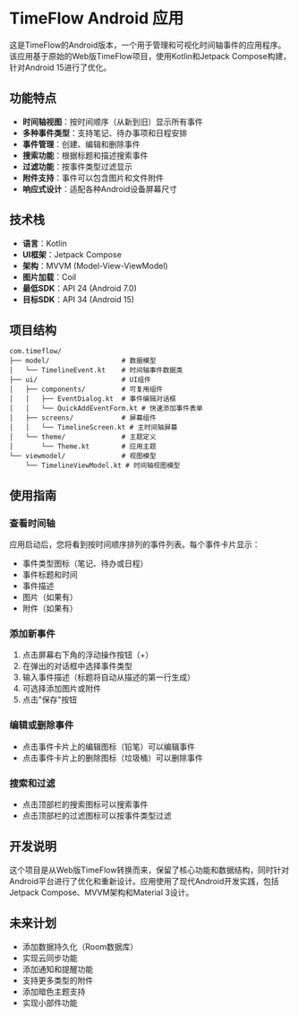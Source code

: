 # TimeFlow Android 应用

这是TimeFlow的Android版本，一个用于管理和可视化时间轴事件的应用程序。该应用基于原始的Web版TimeFlow项目，使用Kotlin和Jetpack Compose构建，针对Android 15进行了优化。

## 功能特点

- **时间轴视图**：按时间顺序（从新到旧）显示所有事件
- **多种事件类型**：支持笔记、待办事项和日程安排
- **事件管理**：创建、编辑和删除事件
- **搜索功能**：根据标题和描述搜索事件
- **过滤功能**：按事件类型过滤显示
- **附件支持**：事件可以包含图片和文件附件
- **响应式设计**：适配各种Android设备屏幕尺寸

## 技术栈

- **语言**：Kotlin
- **UI框架**：Jetpack Compose
- **架构**：MVVM (Model-View-ViewModel)
- **图片加载**：Coil
- **最低SDK**：API 24 (Android 7.0)
- **目标SDK**：API 34 (Android 15)

## 项目结构

```
com.timeflow/
├── model/                  # 数据模型
│   └── TimelineEvent.kt    # 时间轴事件数据类
├── ui/                     # UI组件
│   ├── components/         # 可复用组件
│   │   ├── EventDialog.kt  # 事件编辑对话框
│   │   └── QuickAddEventForm.kt # 快速添加事件表单
│   ├── screens/            # 屏幕组件
│   │   └── TimelineScreen.kt # 主时间轴屏幕
│   └── theme/              # 主题定义
│       └── Theme.kt        # 应用主题
└── viewmodel/              # 视图模型
    └── TimelineViewModel.kt # 时间轴视图模型
```

## 使用指南

### 查看时间轴

应用启动后，您将看到按时间顺序排列的事件列表。每个事件卡片显示：
- 事件类型图标（笔记、待办或日程）
- 事件标题和时间
- 事件描述
- 图片（如果有）
- 附件（如果有）

### 添加新事件

1. 点击屏幕右下角的浮动操作按钮（+）
2. 在弹出的对话框中选择事件类型
3. 输入事件描述（标题将自动从描述的第一行生成）
4. 可选择添加图片或附件
5. 点击"保存"按钮

### 编辑或删除事件

- 点击事件卡片上的编辑图标（铅笔）可以编辑事件
- 点击事件卡片上的删除图标（垃圾桶）可以删除事件

### 搜索和过滤

- 点击顶部栏的搜索图标可以搜索事件
- 点击顶部栏的过滤图标可以按事件类型过滤

## 开发说明

这个项目是从Web版TimeFlow转换而来，保留了核心功能和数据结构，同时针对Android平台进行了优化和重新设计。应用使用了现代Android开发实践，包括Jetpack Compose、MVVM架构和Material 3设计。

## 未来计划

- 添加数据持久化（Room数据库）
- 实现云同步功能
- 添加通知和提醒功能
- 支持更多类型的附件
- 添加暗色主题支持
- 实现小部件功能